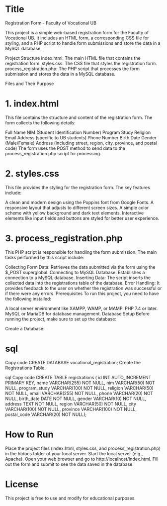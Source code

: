 # Title 
Registration Form - Faculty of Vocational UB

This project is a simple web-based registration form for the Faculty of Vocational UB. It includes an HTML form, a corresponding CSS file for styling, and a PHP script to handle form submissions and store the data in a MySQL database.

Project Structure
index.html: The main HTML file that contains the registration form.
styles.css: The CSS file that styles the registration form.
process_registration.php: The PHP script that processes the form submission and stores the data in a MySQL database.

Files and Their Purpose

# 1. index.html
This file contains the structure and content of the registration form. The form collects the following details:

Full Name
NIM (Student Identification Number)
Program Study
Religion
Email Address (specific to UB students)
Phone Number
Birth Date
Gender (Male/Female)
Address (including street, region, city, province, and postal code)
The form uses the POST method to send data to the process_registration.php script for processing.

# 2. styles.css
This file provides the styling for the registration form. The key features include:

A clean and modern design using the Poppins font from Google Fonts.
A responsive layout that adjusts to different screen sizes.
A simple color scheme with yellow background and dark text elements.
Interactive elements like input fields and buttons are styled for better user experience.

# 3. process_registration.php
This PHP script is responsible for handling the form submission. The main tasks performed by this script include:

Collecting Form Data: Retrieves the data submitted via the form using the $_POST superglobal.
Connecting to MySQL Database: Establishes a connection to a MySQL database.
Inserting Data: The script inserts the collected data into the registrations table of the database.
Error Handling: It provides feedback to the user on whether the registration was successful or if there were any errors.
Prerequisites
To run this project, you need to have the following installed:

A local server environment like XAMPP, WAMP, or MAMP.
PHP 7.4 or later.
MySQL or MariaDB for database management.
Database Setup
Before running the project, make sure to set up the database:

Create a Database:

# sql
Copy code
CREATE DATABASE vocational_registration;
Create the Registrations Table:

sql
Copy code
CREATE TABLE registrations (
    id INT AUTO_INCREMENT PRIMARY KEY,
    name VARCHAR(255) NOT NULL,
    nim VARCHAR(50) NOT NULL,
    program_study VARCHAR(100) NOT NULL,
    religion VARCHAR(50) NOT NULL,
    email VARCHAR(255) NOT NULL,
    phone VARCHAR(20) NOT NULL,
    birth_date DATE NOT NULL,
    gender VARCHAR(10) NOT NULL,
    address TEXT NOT NULL,
    region VARCHAR(50) NOT NULL,
    city VARCHAR(100) NOT NULL,
    province VARCHAR(100) NOT NULL,
    postal_code VARCHAR(20) NOT NULL);

# How to Run
Place the project files (index.html, styles.css, and process_registration.php) in the htdocs folder of your local server.
Start the local server (e.g., Apache).
Open your web browser and go to http://localhost/index.html.
Fill out the form and submit to see the data saved in the database.

# License
This project is free to use and modify for educational purposes.

